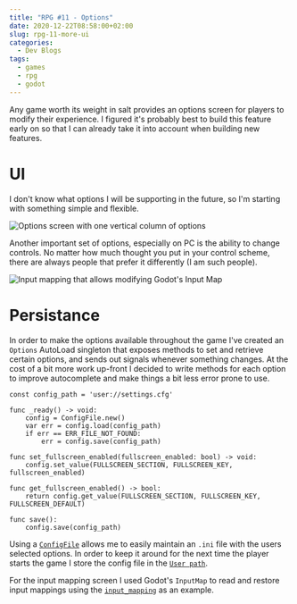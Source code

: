```yaml
---
title: "RPG #11 - Options"
date: 2020-12-22T08:58:00+02:00
slug: rpg-11-more-ui
categories:
  - Dev Blogs
tags:
  - games
  - rpg
  - godot
---
```


Any game worth its weight in salt provides an options screen for players to modify their experience.
I figured it's probably best to build this feature early on so that I can already take it into account when building new features.

# UI

I don't know what options I will be supporting in the future, so I'm starting with something simple and flexible.

![Options screen with one vertical column of options](/img/rpg_ui_options.png)

Another important set of options, especially on PC is the ability to change controls.
No matter how much thought you put in your control scheme, there are always people that prefer it differently (I am such people).

![Input mapping that allows modifying Godot's Input Map](/img/rpg_ui_input_mapping.png)

# Persistance

In order to make the options available throughout the game I've created an `Options` AutoLoad singleton that exposes methods to set and retrieve certain options, and sends out signals whenever something changes.
At the cost of a bit more work up-front I decided to write methods for each option to improve autocomplete and make things a bit less error prone to use.

```gdscript
const config_path = 'user://settings.cfg'

func _ready() -> void:
	config = ConfigFile.new()
	var err = config.load(config_path)
	if err == ERR_FILE_NOT_FOUND:
		err = config.save(config_path)

func set_fullscreen_enabled(fullscreen_enabled: bool) -> void:
	config.set_value(FULLSCREEN_SECTION, FULLSCREEN_KEY, fullscreen_enabled)

func get_fullscreen_enabled() -> bool:
	return config.get_value(FULLSCREEN_SECTION, FULLSCREEN_KEY, FULLSCREEN_DEFAULT)

func save():
	config.save(config_path)
```

Using a [`ConfigFile`](https://docs.godotengine.org/en/stable/classes/class_configfile.html) allows me to easily maintain an `.ini` file with the users selected options.
In order to keep it around for the next time the player starts the game I store the config file in the [`User path`](https://docs.godotengine.org/en/stable/tutorials/io/data_paths.html#user-path-persistent-data).

For the input mapping screen I used Godot's `InputMap` to read and restore input mappings using the [`input_mapping`](https://github.com/godotengine/godot-demo-projects/tree/master/gui/input_mapping) as an example.
